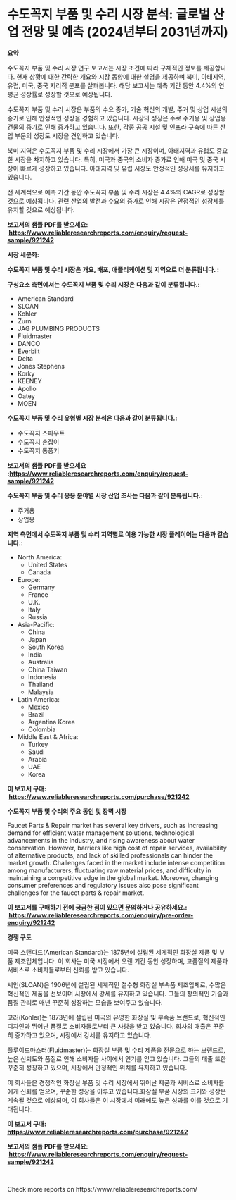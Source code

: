 <p><h1>수도꼭지 부품 및 수리 시장 분석: 글로벌 산업 전망 및 예측 (2024년부터 2031년까지)</h1></p><p><strong>요약</strong></p>
<p><p>수도꼭지 부품 및 수리 시장 연구 보고서는 시장 조건에 따라 구체적인 정보를 제공합니다. 현재 상황에 대한 간략한 개요와 시장 동향에 대한 설명을 제공하며 북미, 아태지역, 유럽, 미국, 중국 지리적 분포를 살펴봅니다. 해당 보고서는 예측 기간 동안 4.4%의 연평균 성장률로 성장할 것으로 예상됩니다.</p><p>수도꼭지 부품 및 수리 시장은 부품의 수요 증가, 기술 혁신의 개발, 주거 및 상업 시설의 증가로 인해 안정적인 성장을 경험하고 있습니다. 시장의 성장은 주로 주거용 및 상업용 건물의 증가로 인해 증가하고 있습니다. 또한, 각종 공공 시설 및 인프라 구축에 따른 산업 부문의 성장도 시장을 견인하고 있습니다.</p><p>북미 지역은 수도꼭지 부품 및 수리 시장에서 가장 큰 시장이며, 아태지역과 유럽도 중요한 시장을 차지하고 있습니다. 특히, 미국과 중국의 소비자 증가로 인해 미국 및 중국 시장이 빠르게 성장하고 있습니다. 아태지역 및 유럽 시장도 안정적인 성장세를 유지하고 있습니다.</p><p>전 세계적으로 예측 기간 동안 수도꼭지 부품 및 수리 시장은 4.4%의 CAGR로 성장할 것으로 예상됩니다. 관련 산업의 발전과 수요의 증가로 인해 시장은 안정적인 성장세를 유지할 것으로 예상됩니다.</p></p>
<p><strong>보고서의 샘플 PDF를 받으세요: &nbsp;<a href="https://www.reliableresearchreports.com/enquiry/request-sample/921242">https://www.reliableresearchreports.com/enquiry/request-sample/921242</a></strong></p>
<p><strong>시장 세분화:</strong></p>
<p><strong> 수도꼭지 부품 및 수리 시장은 개요, 배포, 애플리케이션 및 지역으로 더 분류됩니다. :</strong></p>
<p><strong>구성요소 측면에서는 수도꼭지 부품 및 수리 시장은 다음과 같이 분류됩니다.:</strong></p>
<p><ul><li>American Standard</li><li>SLOAN</li><li>Kohler</li><li>Zurn</li><li>JAG PLUMBING PRODUCTS</li><li>Fluidmaster</li><li>DANCO</li><li>Everbilt</li><li>Delta</li><li>Jones Stephens</li><li>Korky</li><li>KEENEY</li><li>Apollo</li><li>Oatey</li><li>MOEN</li></ul></p>
<p><strong> 수도꼭지 부품 및 수리 유형별 시장 분석은 다음과 같이 분류됩니다.:</strong></p>
<p><ul><li>수도꼭지 스파우트</li><li>수도꼭지 손잡이</li><li>수도꼭지 통풍기</li></ul></p>
<p><strong>보고서의 샘플 PDF를 받으세요 :<a href="https://www.reliableresearchreports.com/enquiry/request-sample/921242">https://www.reliableresearchreports.com/enquiry/request-sample/921242</a></strong></p>
<p><strong> 수도꼭지 부품 및 수리 응용 분야별 시장 산업 조사는 다음과 같이 분류됩니다.:</strong></p>
<p><ul><li>주거용</li><li>상업용</li></ul></p>
<p><strong>지역 측면에서 수도꼭지 부품 및 수리 지역별로 이용 가능한 시장 플레이어는 다음과 같습니다.:</strong></p>
<p><ul>
    <li>
        North America:
        <ul>
            <li>United States</li>
            <li>Canada</li>
        </ul>
    </li>
    <li>
        Europe:
        <ul>
            <li>Germany</li>
            <li>France</li>
            <li>U.K.</li>
            <li>Italy</li>
            <li>Russia</li>
        </ul>
    </li>
    <li>
        Asia-Pacific:
        <ul>
            <li>China</li>
            <li>Japan</li>
            <li>South Korea</li>
            <li>India</li>
            <li>Australia</li>
            <li>China Taiwan</li>
            <li>Indonesia</li>
            <li>Thailand</li>
            <li>Malaysia</li>
        </ul>
    </li>
    <li>
        Latin America:
        <ul>
            <li>Mexico</li>
            <li>Brazil</li>
            <li>Argentina Korea</li>
            <li>Colombia</li>
        </ul>
    </li>
    <li>
        Middle East & Africa:
        <ul>
            <li>Turkey</li>
            <li>Saudi</li>
            <li>Arabia</li>
            <li>UAE</li>
            <li>Korea</li>
        </ul>
    </li>
    </ul></p>
<p><strong>이 보고서 구매: &nbsp;<a href="https://www.reliableresearchreports.com/purchase/921242">https://www.reliableresearchreports.com/purchase/921242</a></strong></p>
<p><strong>수도꼭지 부품 및 수리의 주요 동인 및 장벽 시장</strong></p>
<p><p>Faucet Parts & Repair market has several key drivers, such as increasing demand for efficient water management solutions, technological advancements in the industry, and rising awareness about water conservation. However, barriers like high cost of repair services, availability of alternative products, and lack of skilled professionals can hinder the market growth. Challenges faced in the market include intense competition among manufacturers, fluctuating raw material prices, and difficulty in maintaining a competitive edge in the global market. Moreover, changing consumer preferences and regulatory issues also pose significant challenges for the faucet parts & repair market.</p></p>
<p><strong>이 보고서를 구매하기 전에 궁금한 점이 있으면 문의하거나 공유하세요.: &nbsp;<a href="https://www.reliableresearchreports.com/enquiry/pre-order-enquiry/921242">https://www.reliableresearchreports.com/enquiry/pre-order-enquiry/921242</a></strong></p>
<p><strong>경쟁 구도</strong></p>
<p><p>미국 스탠다드(American Standard)는 1875년에 설립된 세계적인 화장실 제품 및 부품 제조업체입니다. 이 회사는 미국 시장에서 오랜 기간 동안 성장하며, 고품질의 제품과 서비스로 소비자들로부터 신뢰를 받고 있습니다.</p><p>셰인(SLOAN)은 1906년에 설립된 세계적인 절수형 화장실 부속품 제조업체로, 수많은 혁신적인 제품을 선보이며 시장에서 강세를 유지하고 있습니다. 그들의 창의적인 기술과 품질 관리로 매년 꾸준히 성장하는 모습을 보여주고 있습니다.</p><p>코러(Kohler)는 1873년에 설립된 미국의 유명한 화장실 및 부속품 브랜드로, 혁신적인 디자인과 뛰어난 품질로 소비자들로부터 큰 사랑을 받고 있습니다. 회사의 매출은 꾸준히 증가하고 있으며, 시장에서 강세를 유지하고 있습니다.</p><p>플루이드마스터(Fluidmaster)는 화장실 부품 및 수리 제품을 전문으로 하는 브랜드로, 높은 신뢰도와 품질로 인해 소비자들 사이에서 인기를 얻고 있습니다. 그들의 매출 또한 꾸준히 성장하고 있으며, 시장에서 안정적인 위치를 유지하고 있습니다.</p><p>이 회사들은 경쟁적인 화장실 부품 및 수리 시장에서 뛰어난 제품과 서비스로 소비자들에게 신뢰를 얻으며, 꾸준한 성장을 이루고 있습니다.화장실 부품 시장의 크기와 성장은 계속될 것으로 예상되며, 이 회사들은 이 시장에서 미래에도 높은 성과를 이룰 것으로 기대됩니다.</p></p>
<p><strong>이 보고서 구매: &nbsp; <a href="https://www.reliableresearchreports.com/purchase/921242">https://www.reliableresearchreports.com/purchase/921242</a></strong></p>
<p><strong>보고서의 샘플 PDF를 받으세요: &nbsp;<a href="https://www.reliableresearchreports.com/enquiry/request-sample/921242">https://www.reliableresearchreports.com/enquiry/request-sample/921242</a></strong><strong></strong></p>
<p>&nbsp;</p>
<p>Check more reports on https://www.reliableresearchreports.com/</p>